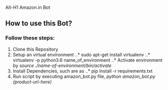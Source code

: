 Alt-H1 Amazon.in Bot

## How to use this Bot?
### Follow these steps:
1. Clone this Repository
2. Setup an virtual environment
..* sudo apt-get install virtualenv
..* virtualenv -p python3.6 name_of_environment 
..* Activate environment by _source ./name-of-environment/bin/activate_
3. Install Dependencies, such are as
..* pip install -r requirements.txt
4. Run script by executing amazon_bot.py file, _python amazon_bot.py (product-url-here)_